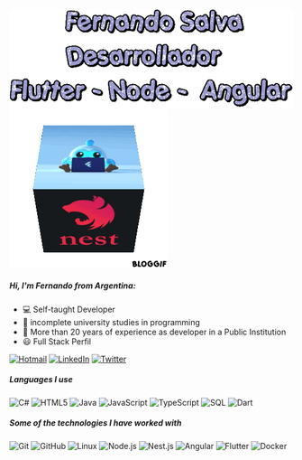 
![HEADER](https://github.com/FSALVA157/FSALVA157/blob/main/images/text.gif)
![Header](https://github.com/FSALVA157/FSALVA157/blob/main/images/cubo_fer.gif)


##### Hi, I'm Fernando from Argentina:

- 💻 Self-taught Developer
- :test_tube: incomplete university studies in programming
- 💼 More than 20 years of experience as developer in a Public Institution
- 😃 Full Stack Perfil


[![Hotmail](https://img.shields.io/badge/hotmail-blue?style=for-the-badge&logo=microsoft)](mailto:fsalva157@hotmail.com)
[![LinkedIn](https://img.shields.io/badge/-LINKEDIN-violet?style=for-the-badge&logo=linkedin&logoColor=white)](https://www.linkedin.com/in/fernando-javier-salva-94aa4926)
[![Twitter](https://img.shields.io/badge/-TWITTER-black?style=for-the-badge&logo=twitter&logoColor=white)](@FSALVA157)


##### Languages I use

![C#](https://img.shields.io/badge/-CSharp-000000?style=flat&logo=csharp)
![HTML5](https://img.shields.io/badge/-HTML5-000000?style=flat&logo=html5)
![Java](https://img.shields.io/badge/-Java-000000?style=flat&logo=java)
![JavaScript](https://img.shields.io/badge/-JavaScript-000000?style=flat&logo=javascript)
![TypeScript](https://img.shields.io/badge/-TypeScript-000000?style=flat&logo=typescript)
![SQL](https://img.shields.io/badge/-SQL-000000?style=flat&logo=postgresql)
![Dart](https://img.shields.io/badge/-DART-blue?style=flat&logo=dart)

##### Some of the technologies I have worked with

![Git](https://img.shields.io/badge/-Git-222222?style=flat&logo=git&logoColor=F05032)
![GitHub](https://img.shields.io/badge/-GitHub-222222?style=flat&logo=github&logoColor=181717)
![Linux](https://img.shields.io/badge/-Linux-222222?style=flat&logo=linux&logoColor=FCC624)
![Node.js](https://img.shields.io/badge/-Node.js-222222?style=flat&logo=node.js&logoColor=339933)
![Nest.js](https://img.shields.io/badge/-Nest.js-222222?style=flat&logo=nestjs&logoColor=red)
![Angular](https://img.shields.io/badge/-Angular-222222?style=flat&logo=angular&logoColor=red)
![Flutter](https://img.shields.io/badge/-Flutter-222222?style=flat&logo=flutter&logoColor=blue)
![Docker](https://img.shields.io/badge/-Docker-222222?style=flat&logo=docker&logoColor=blue)




















